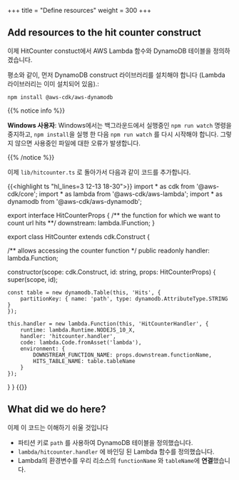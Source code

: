 +++
title = "Define resources"
weight = 300
+++

## Add resources to the hit counter construct

이제 HitCounter constuct에서 AWS Lambda 함수와 DynamoDB 테이블을 정의하겠습니다.

평소와 같이, 먼저 DynamoDB construct 라이브러리를 설치해야 합니다 (Lambda 라이브러리는 이미 설치되어 있음).:

```
npm install @aws-cdk/aws-dynamodb
```

{{% notice info %}}

**Windows 사용자**: Windows에서는 백그라운드에서 실행중인 `npm run watch` 명령을 중지하고, `npm install`을 실행 한 다음 `npm run watch` 를 다시 시작해야 합니다. 그렇지 않으면 사용중인 파일에 대한 오류가 발생합니다.

{{% /notice %}}

이제 `lib/hitcounter.ts` 로 돌아가서 다음과 같이 코드를 추가합니다.

{{<highlight ts "hl_lines=3 12-13 18-30">}}
import * as cdk from '@aws-cdk/core';
import * as lambda from '@aws-cdk/aws-lambda';
import * as dynamodb from '@aws-cdk/aws-dynamodb';

export interface HitCounterProps {
  /** the function for which we want to count url hits **/
  downstream: lambda.IFunction;
}

export class HitCounter extends cdk.Construct {

  /** allows accessing the counter function */
  public readonly handler: lambda.Function;

  constructor(scope: cdk.Construct, id: string, props: HitCounterProps) {
    super(scope, id);

    const table = new dynamodb.Table(this, 'Hits', {
        partitionKey: { name: 'path', type: dynamodb.AttributeType.STRING }
    });
    
    this.handler = new lambda.Function(this, 'HitCounterHandler', {
        runtime: lambda.Runtime.NODEJS_10_X,
        handler: 'hitcounter.handler',
        code: lambda.Code.fromAsset('lambda'),
        environment: {
            DOWNSTREAM_FUNCTION_NAME: props.downstream.functionName,
            HITS_TABLE_NAME: table.tableName
        }
    });
  }
}
{{</highlight>}}

## What did we do here?

이제 이 코드는 이해하기 쉬울 것입니다

 * 파티션 키로 `path` 를 사용하여 DynamoDB 테이블을 정의했습니다.
 * `lambda/hitcounter.handler` 에 바인딩 된 Lambda 함수를 정의했습니다.
 * Lambda의 환경변수를 우리 리소스의 `functionName` 와 `tableName`에 **연결**했습니다.



